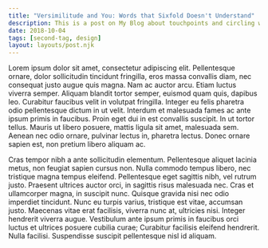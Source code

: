 ```yaml
---
title: "Versimilitude and You: Words that Sixfold Doesn't Understand"
description: This is a post on My Blog about touchpoints and circling wagons.
date: 2018-10-04
tags: [second-tag, design]
layout: layouts/post.njk
---
```


Lorem ipsum dolor sit amet, consectetur adipiscing elit. Pellentesque ornare, dolor sollicitudin tincidunt fringilla, eros massa convallis diam, nec consequat justo augue quis magna. Nam ac auctor arcu. Etiam luctus viverra semper. Aliquam blandit tortor semper, euismod quam quis, dapibus leo. Curabitur faucibus velit in volutpat fringilla. Integer eu felis pharetra odio pellentesque dictum in ut velit. Interdum et malesuada fames ac ante ipsum primis in faucibus. Proin eget dui in est convallis suscipit. In ut tortor tellus. Mauris ut libero posuere, mattis ligula sit amet, malesuada sem. Aenean nec odio ornare, pulvinar lectus in, pharetra lectus. Donec ornare sapien est, non pretium libero aliquam ac.

Cras tempor nibh a ante sollicitudin elementum. Pellentesque aliquet lacinia metus, non feugiat sapien cursus non. Nulla commodo tempus libero, nec tristique magna tempus eleifend. Pellentesque eget sagittis nibh, vel rutrum justo. Praesent ultrices auctor orci, in sagittis risus malesuada nec. Cras et ullamcorper magna, in suscipit nunc. Quisque gravida nisi nec odio imperdiet tincidunt. Nunc eu turpis varius, tristique est vitae, accumsan justo. Maecenas vitae erat facilisis, viverra nunc at, ultricies nisi. Integer hendrerit viverra augue. Vestibulum ante ipsum primis in faucibus orci luctus et ultrices posuere cubilia curae; Curabitur facilisis eleifend hendrerit. Nulla facilisi. Suspendisse suscipit pellentesque nisl id aliquam.